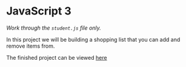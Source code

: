 # JavaScript 3
*Work through the `student.js` file only.*

In this project we will be building a shopping list that you can add and remove items from.

The finished project can be viewed [here](https://skills-check-project-2--teameddm.repl.co/)
